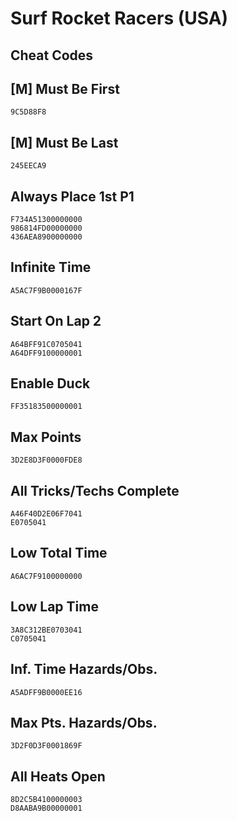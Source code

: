 # Surf Rocket Racers (USA)

## Cheat Codes

## [M] Must Be First

```
9C5D88F8

```

## [M] Must Be Last

```
245EECA9

```

## Always Place 1st P1

```
F734A51300000000
986814FD00000000
436AEA8900000000

```

## Infinite Time

```
A5AC7F9B0000167F

```

## Start On Lap 2

```
A64BFF91C0705041
A64DFF9100000001

```

## Enable Duck

```
FF35183500000001

```

## Max Points

```
3D2E8D3F0000FDE8

```

## All Tricks/Techs Complete

```
A46F40D2E06F7041
E0705041

```

## Low Total Time

```
A6AC7F9100000000

```

## Low Lap Time

```
3A8C312BE0703041
C0705041

```

## Inf. Time Hazards/Obs.

```
A5ADFF9B0000EE16

```

## Max Pts. Hazards/Obs.

```
3D2F0D3F0001869F

```

## All Heats Open

```
8D2C5B4100000003
D8AABA9B00000001

```


